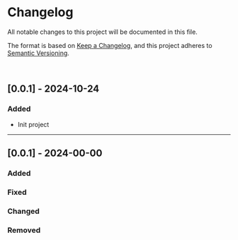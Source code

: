 # Changelog

All notable changes to this project will be documented in this file.

The format is based on [Keep a Changelog](https://keepachangelog.com/en/1.1.0/),
and this project adheres to [Semantic Versioning](https://semver.org/spec/v2.0.0.html).



<br>

## [0.0.1] - 2024-10-24

### Added
- Init project



---------------------------------



## [0.0.1] - 2024-00-00

### Added

### Fixed

### Changed

### Removed

